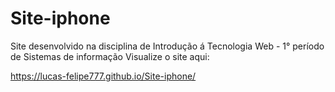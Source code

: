 # Site-iphone
Site desenvolvido na disciplina de Introdução á Tecnologia Web - 1° período de Sistemas de informação
Visualize o site aqui: 

https://lucas-felipe777.github.io/Site-iphone/
